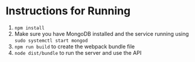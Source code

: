 # Instructions for Running

1. `npm install`
2. Make sure you have MongoDB installed and the service running using `sudo systemctl start mongod`
3. `npm run build` to create the webpack bundle file
4. `node dist/bundle` to run the server and use the API
